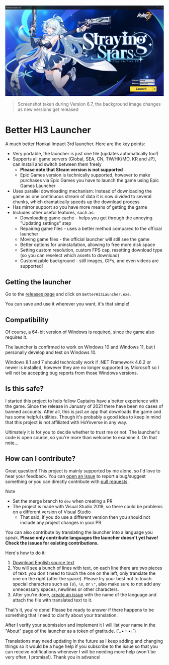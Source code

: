 ﻿![](https://github.com/BuIlDaLiBlE/BetterHI3Launcher/raw/master/Assets/Images/GitHubREADME.webp)
> Screenshot taken during Version 6.7, the background image changes as new versions get released

# Better HI3 Launcher
A much better Honkai Impact 3rd launcher. Here are the key points:
* Very portable, the launcher is just one file (updates automatically too!)
* Supports all game servers (Global, SEA, CN, TW/HK/MO, KR and JP), can install and switch between them freely
  * **Please note that Steam version is not supported**
  * Epic Games version is technically supported, however to make purchases via Epic Games you have to launch the game using Epic Games Launcher
* Uses parallel downloading mechanism: Instead of downloading the game as one continuous stream of data it is now divided to several chunks, which dramatically speeds up the download process
* Has mirror support so you have more means of getting the game
* Includes other useful features, such as:
  * Downloading game cache - helps you get through the annoying "Updating settings" step
  * Repairing game files - uses a better method compared to the official launcher
  * Moving game files - the official launcher will still see the game
  * Better options for uninstallation, allowing to free more disk space
  * Setting custom resolution, custom FPS cap, resetting download type (so you can reselect which assets to download)
  * Customizable background - still images, GIFs, and even videos are supported!

## Getting the launcher
Go to the [releases page](https://github.com/BuIlDaLiBlE/BetterHI3Launcher/releases/latest) and click on `BetterHI3Launcher.exe`.

You can save and use it wherever you want, it's that simple!

## Compatibility
Of course, a 64-bit version of Windows is required, since the game also requires it.

The launcher is confirmed to work on Windows 10 and Windows 11, but I personally develop and test on Windows 10.

Windows 8.1 and 7 should technically work if .NET Framework 4.6.2 or newer is installed, however they are no longer supported by Microsoft so I will not be accepting bug reports from those Windows versions.

## Is this safe?
I started this project to help fellow Captains have a better experience with the game. Since the release in January of 2021 there have been no cases of banned accounts.
After all, this is just an app that downloads the game and has some helpful utilities. Though it's probably a good idea to keep in mind that this project is not affiliated with HoYoverse in any way.

Ultimately it is for you to decide whether to trust me or not. The launcher's code is open source, so you're more than welcome to examine it. On that note...

## How can I contribute? 
Great question! This project is mainly supported by me alone, so I'd love to hear your feedback. You can [open an issue](https://github.com/BuIlDaLiBlE/BetterHI3Launcher/issues/new/choose) to report a bug/suggest something or you can directly contribute with [pull requests](https://github.com/BuIlDaLiBlE/BetterHI3Launcher/pulls).

> [!NOTE]
> * Set the merge branch to `dev` when creating a PR
> * The project is made with Visual Studio 2019, so there could be problems on a different version of Visual Studio
>   * That said, if you do use a different version then you should not include any project changes in your PR

You can also contribute by translating the launcher into a language you speak. **Please only contribute languages the launcher doesn't yet have! Check the issues for existing contributions.**

Here's how to do it:
1. [Download English source text](https://bpnet.work/bh3?launcher_translations=get_contents_en)
2. You will see a bunch of lines with text, on each line there are two pieces of text: you don't need to touch the one on the left, only translate the one on the right (after the space). Please try your best not to touch special characters such as `{0}`, `\n`, or `\"`, also make sure to not add any unnecessary spaces, newlines or other characters.
3. After you're done, [create an issue](https://github.com/BuIlDaLiBlE/BetterHI3Launcher/issues/new?assignees=BuIlDaLiBlE&labels=language+contribution&template=language_contribution.md&title=Language+contribution+%5BNAME+OF+THE+LANGUAGE+HERE%5D) with the name of the language and attach the file with translated text to it.

That's it, you're done! Please be ready to answer if there happens to be something that I need to clarify about your translation.

After I verify your submission and implement it I will list your name in the "About" page of the launcher as a token of gratitude. (´｡• ᵕ •｡`)

Translations may need updating in the future as I keep adding and changing things so it would be a huge help if you subscribe to the issue so that you can receive notifications whenever I will be needing more help (won't be very often, I promise!). Thank you in advance!